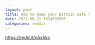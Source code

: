 ```yaml
--- 
layout: post 
title: How to keep your Bitcoin safe ? 
date: 2021-06-22 1624395595 
categories: reddit 
--- 
```

https://redd.it/o5x5ks